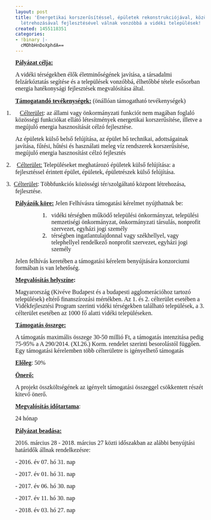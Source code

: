 ```yaml
---
layout: post
title: 'Energetikai korszerűsítéssel, épületek rekonstrukciójával, közösségi terek
  létrehozásával fejlesztésével válnak vonzóbbá a vidéki települések! '
created: 1455118351
categories:
- !binary |-
  cMOhbHnDoXphdA==
---
```

<p class="MsoNormal"><span style="font-size: medium; font-family: 'times new roman', times;"><strong><span style="text-decoration: underline;"><span style="line-height: 115%;">Pályázat célja:</span></span></strong><strong><span style="line-height: 115%;"> </span></strong></span></p><p class="MsoNormal"><span style="font-size: medium; font-family: 'times new roman', times;"><strong><span style="line-height: 115%;"></span></strong><span style="line-height: 115%;">A vidéki térségekben élők életminőségének javítása, a társadalmi felzárkóztatás segítése és a települések vonzóbbá, élhetőbbé tétele esősorban energia hatékonysági fejlesztések megvalósítása által.</span></span></p><p class="MsoNormal"><span style="font-size: medium; font-family: 'times new roman', times;"><strong><span style="text-decoration: underline;"><span style="line-height: 115%;">Támogatandó tevékenységek:</span></span></strong><strong><span style="line-height: 115%;"> </span></strong><span style="line-height: 115%;">(önállóan támogatható tevékenységek)<span style="text-decoration: underline;"></span></span></span></p><p class="MsoListParagraphCxSpFirst" style="text-indent: -18.0pt; mso-list: l0 level1 lfo1;"><span style="font-size: medium; font-family: 'times new roman', times;"><!--[if !supportLists]--><span style="line-height: 115%;">1.<span style="font-stretch: normal; line-height: normal;">&nbsp; &nbsp; &nbsp;&nbsp;</span></span><span style="text-decoration: underline;"><span style="line-height: 115%;">Célterület</span></span><span style="line-height: 115%;">: az állami vagy önkormányzati funkciót nem magában foglaló közösségi funkciókat ellátó létesítmények energetikai korszerűsítése, illetve a megújuló energia hasznosítását célzó fejlesztése. </span></span></p><p class="MsoListParagraphCxSpMiddle"><span style="font-size: medium; line-height: 115%; font-family: 'times new roman', times;">Az épületek külső belső felújítása, az épület hő technikai, adottságainak javítása, fűtési, hűtési és használati meleg víz rendszerek korszerűsítése, megújuló energia hasznosítást célzó fejlesztés</span></p><p class="MsoListParagraphCxSpMiddle" style="text-indent: -18.0pt; mso-list: l0 level1 lfo1;"><span style="font-size: medium; font-family: 'times new roman', times;"><!--[if !supportLists]--><span style="line-height: 115%;">2.<span style="font-stretch: normal; line-height: normal;">&nbsp; &nbsp; </span></span><span style="text-decoration: underline;"><span style="line-height: 115%;">Célterület:</span></span><span style="line-height: 115%;"> Településeket meghatározó épületek külső felújítása: a fejlesztéssel érintett épület, épületek, épületrészek külső felújítása. </span></span></p><p class="MsoListParagraphCxSpMiddle" style="text-indent: -18.0pt; mso-list: l0 level1 lfo1;"><span style="font-size: medium; font-family: 'times new roman', times;"><!--[if !supportLists]--><span style="line-height: 115%;">3.<span style="font-stretch: normal; line-height: normal;">&nbsp; </span></span><span style="text-decoration: underline;"><span style="line-height: 115%;">Célterület</span></span><span style="line-height: 115%;">: Többfunkciós közösségi tér/szolgáltató központ létrehozása, fejlesztése.</span></span></p><p class="Default"><span style="font-size: medium; font-family: 'times new roman', times;"><strong><span style="text-decoration: underline;">Pályázók köre:</span></strong> Jelen Felhívásra támogatási kérelmet nyújthatnak be:</span></p><p class="MsoListParagraphCxSpFirst" style="margin-top: 0cm; margin-right: 0cm; margin-bottom: .0001pt; margin-left: 72.0pt; mso-add-space: auto; text-indent: -18.0pt; line-height: normal; mso-list: l1 level2 lfo2; mso-layout-grid-align: none; text-autospace: none;"><span style="font-size: medium; font-family: 'times new roman', times;"><!--[if !supportLists]--><span style="color: black;">1.<span style="font-stretch: normal;">&nbsp;&nbsp;&nbsp;</span></span>vidéki térségben működő települési önkormányzat, települési nemzetiségi önkormányzat, önkormányzati társulás, nonprofit szervezet, egyházi jogi személy <span style="color: black; mso-bidi-font-style: italic;"></span></span></p><p class="MsoListParagraphCxSpLast" style="margin-top: 0cm; margin-right: 0cm; margin-bottom: .0001pt; margin-left: 72.0pt; mso-add-space: auto; text-indent: -18.0pt; line-height: normal; mso-list: l1 level2 lfo2; mso-layout-grid-align: none; text-autospace: none;"><span style="font-size: medium; font-family: 'times new roman', times;"><!--[if !supportLists]--><span style="color: black;">2.<span style="font-stretch: normal;">&nbsp;&nbsp;&nbsp;</span></span>térségben ingatlantulajdonnal vagy székhellyel, vagy telephellyel rendelkező nonprofit szervezet, egyházi jogi személy <span style="color: black; mso-bidi-font-style: italic;"></span></span></p><p class="MsoNormal" style="margin-bottom: .0001pt; line-height: normal; mso-layout-grid-align: none; text-autospace: none;"><span style="font-size: medium; font-family: 'times new roman', times;">Jelen felhívás keretében a támogatási kérelem benyújtására konzorciumi formában is van lehetőség.</span></p><p class="MsoNormal"><span style="font-size: medium; font-family: 'times new roman', times;"><strong><span style="text-decoration: underline;"><span style="line-height: 115%;">Megvalósítás helyszíne</span></span></strong><strong><span style="line-height: 115%;">: </span></strong></span></p><p class="MsoNormal"><span style="font-size: medium; font-family: 'times new roman', times;"><strong><span style="line-height: 115%;"></span></strong><span style="line-height: 115%;">Magyarország (Kivéve Budapest és a budapesti agglomerációhoz tartozó települések) eltérő finanszírozási mértékben. Az 1. és 2. célterület esetében a Vidékfejlesztési Program szerinti vidéki térségekben található települések, a 3. célterület esetében az 1000 fő alatti vidéki településeken. </span></span></p><p class="MsoNormal"><span style="font-size: medium; font-family: 'times new roman', times;"><strong><span style="text-decoration: underline;"><span style="line-height: 115%;">Támogatás összege:</span></span></strong></span></p><p class="Default"><span style="font-family: 'times new roman', times; font-size: medium;">A támogatás maximális összege 30-50 millió Ft, a támogatás intenzitása pedig 75-95% a A 290/2014. (XI.26.) Korm. rendelet szerinti besorolástól függően. Egy támogatási kérelemben több célterületre is igényelhető támogatás</span></p><p class="MsoNormal"><span style="font-size: medium; font-family: 'times new roman', times;"><strong><span style="text-decoration: underline;"><span style="line-height: 115%;">Előleg</span></span></strong><span style="line-height: 115%;">: 50%</span></span></p><p class="MsoNormal"><span style="font-size: medium; font-family: 'times new roman', times;"><strong><span style="text-decoration: underline;"><span style="line-height: 115%;">Önerő:</span></span></strong><span style="line-height: 115%;"> </span></span></p><p class="MsoNormal"><span style="font-size: medium; font-family: 'times new roman', times;"><span style="line-height: 115%;"></span><span style="line-height: 115%;">A projekt összköltségének az igényelt támogatási összeggel csökkentett részét kitevő önerő. <strong><span style="text-decoration: underline;"></span></strong></span></span></p><p class="MsoNormal"><span style="font-size: medium; font-family: 'times new roman', times;"><strong><span style="text-decoration: underline;"><span style="line-height: 115%;">Megvalósítás időtartama</span></span></strong><span style="line-height: 115%;">: </span></span></p><p class="MsoNormal"><span style="font-size: medium; font-family: 'times new roman', times;"><span style="line-height: 115%;">24 hónap<strong></strong></span></span></p><p class="MsoNormal"><span style="font-size: medium; font-family: 'times new roman', times;"><strong><span style="text-decoration: underline;"><span style="line-height: 115%;">Pályázat beadása:</span></span></strong><strong><em><span style="line-height: 115%;"> </span></em></strong></span></p><p class="MsoNormal"><span style="font-size: medium; font-family: 'times new roman', times;"><strong><em><span style="line-height: 115%;"></span></em></strong><span style="line-height: 115%;">2016. március 28 - 2018. március 27 közti időszakban az alábbi benyújtási határidők állnak rendelkezésre:</span></span></p><p class="Default"><span style="font-family: 'times new roman', times; font-size: medium;">- 2016. év 07. hó 31. nap </span></p><p class="Default"><span style="font-family: 'times new roman', times; font-size: medium;">- 2017. év 01. hó 31. nap </span></p><p class="Default"><span style="font-family: 'times new roman', times; font-size: medium;">- 2017. év 06. hó 30. nap </span></p><p class="Default"><span style="font-family: 'times new roman', times; font-size: medium;">- 2017. év 11. hó 30. nap </span></p><p class="MsoNormal" style="margin-bottom: 6.4pt; line-height: normal; mso-layout-grid-align: none; text-autospace: none;"><span style="font-size: medium; font-family: 'times new roman', times;">- 2018. év 03. hó 27. nap<strong><em></em></strong></span></p><p class="MsoNormal"><span style="font-size: medium; line-height: 115%; font-family: 'times new roman', times;">&nbsp;</span></p><p class="MsoNormal"><span style="font-size: medium; line-height: 115%; font-family: 'times new roman', times;">&nbsp;</span></p><p class="MsoNormal"><span style="font-size: medium; line-height: 115%; font-family: 'times new roman', times;">&nbsp;</span></p><p class="MsoNormal"><span style="font-size: medium; line-height: 115%; font-family: 'times new roman', times;">&nbsp;</span></p><p class="MsoNormal"><span style="font-size: medium; line-height: 115%; font-family: 'times new roman', times;">&nbsp;</span></p><p class="MsoNormal"><span style="font-size: medium; line-height: 115%; font-family: 'times new roman', times;">&nbsp;</span></p><p class="MsoNormal"><span style="font-size: medium; font-family: 'times new roman', times;"><strong><span style="line-height: 115%;">&nbsp;</span></strong></span></p>
